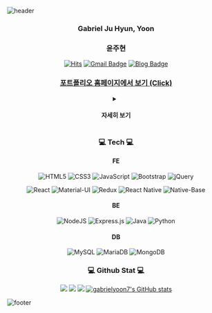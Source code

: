 ![header](https://capsule-render.vercel.app/api?type=waving&&color=gradient&height=100&section=header&fontSize=90)

<div align = "center">
    <h3>Gabriel Ju Hyun, Yoon</h3>
    <h3>윤주현</h3>

[![Hits](https://hits.seeyoufarm.com/api/count/incr/badge.svg?url=https%3A%2F%2Fgithub.com%2Fgabrielyoon7&count_bg=%2379C83D&title_bg=%23555555&icon=&icon_color=%23E7E7E7&title=hits&edge_flat=false)](https://hits.seeyoufarm.com) [![Gmail Badge](https://img.shields.io/badge/Gmail-d14836?style=flat-square&logo=Gmail&logoColor=white&link=mailto:gabrielyoon7@gmail.com)](mailto:gabrielyoon7@gmail.com)
[![Blog Badge](http://img.shields.io/badge/-Blog-green?style=flat-square&link=https://leirbag.tistory.com/)](https://leirbag.tistory.com/)
    

<h3><a href='https://gabrielyoon7.github.io/gabrielyoon7/'>포트폴리오 홈페이지에서 보기 (Click)</a></h3>

<details>
    <summary><h4> 자세히 보기 </h4></summary>

<h3>💻 Best Repository (Public Only) 💻</h3>

 	
[경기대학교 소프트웨어중심대학 SWAIG 홈페이지 (Official)](https://github.com/gabrielyoon7/webp2021)
    
경기대학교 컴퓨터공학심화캡스톤 [기록의달인](https://github.com/gabrielyoon7/GIDAL)
    
경기대학교 분산병렬컴퓨팅연구실 [전기차 충전소 추천앱 : 나만의 플러그](https://github.com/KGU-DCS-LAB/myPlug)

경기대학교 2022-2 SW상상기업 팀 아보카도 프로젝트 : [그룹 활동 지원 서비스 및 채용 연계 플랫폼](https://github.com/KGU-Team-Avocado/avocado-hero-web)

~~[심심해서 만든 지뢰찾기 게임](https://github.com/gabrielyoon7/Minesweeper-by-Python3)~~
    

    
<h3>💻 History 💻</h3>

<details>
    <summary><h4> 2017 ~ 2018 </h4></summary>
    경기대학교 컴퓨터공학부 입학과 동시에 군휴학
</details>

<details>
    <summary><h4> 2020 </h4></summary>
    
`2020.09 ~ 12`<br/>2020-2 경기대학교 감성SW교육센터 SW기초교과 튜터 / Python 
    
`2020.10 ~ 2021.02`<br/>[경기대학교 컴퓨터공학부 홈페이지](http://cs.kyonggi.ac.kr) 관리 프로젝트 (CS-HOME) 5기 `팀장` 

`2020.12 ~ 2021.02`<br/>[경기대학교 인공지능전공 홈페이지](http://ai.kyonggi.ac.kr) 제작 및 서비스 (CS-HOME)

</details>
    
<details>
    <summary><h4> 2021 </h4></summary>

`2021.03 ~ 12`<br/>2021 경기대학교 감성SW교육센터 SW기초교과 튜터 `대표` / Python<br/>2021 경기대학교 진성애교양대학 감성SW교육센터 공로상(`2021.12`)

`2021.03 ~ 12`<br/>[경기대학교 컴퓨터공학부 홈페이지](http://cs.kyonggi.ac.kr) 관리 프로젝트 (CS-HOME) 6기 `팀장` 
    
`2021.03 ~ 06`<br/>[경기대학교 컴퓨터공학부 홈페이지](http://ai.kyonggi.ac.kr) 사물함 신청 서비스 프로젝트 진행 (CS-HOME)<br/>- 2021-1 경기대학교 BARUN 문제해결 프로젝트 (세.나.페 팀) 우수상

`2021.06 ~ 08`<br/>[경기대학교 소프트웨어중심대학 SWAIG 홈페이지](http://swaig.kyonggi.ac.kr:8080) 제작 및 서비스 (CS-HOME)

`2021.07 ~ `<br/>경기대학교 AI컴퓨터공학부 분산병렬컴퓨팅연구실 학부연구생 

`2021.09 ~ 12`<br/>[경기대학교 컴퓨터공학부 홈페이지](http://ai.kyonggi.ac.kr) 졸업 요건 분석 서비스 프로젝트 진행 (CS-HOME) <br/>- 2021-2 경기대학교 BARUN 문제해결 프로젝트 (세.나.페 팀) 장려상

</details>


<details>
    <summary><h4> 2022 </h4></summary>

`2021.12 ~ 22.02`<br/>[경기대학교 컴퓨터공학부 홈페이지](http://cs.kyonggi.ac.kr) 관리 프로젝트 (CS-HOME) 7기 기술지원

`2022.03 ~ 06`<br/>경기대학교 컴퓨터공학심화캡스톤 [기록의달인 : 차세대 일기 작성 애플리케이션](https://github.com/gabrielyoon7/GIDAL) 
    
`2022.03 ~ 11`<br/>경기대학교 분산병렬컴퓨팅연구실 [전기차 충전소 추천앱 : 나만의 플러그](https://github.com/KGU-DCS-LAB/myPlug)<br/>- 2022 추계 한국정보기술학회 대학생논문경진대회 `은상`

`2022.06`<br/>2022년 제 1회 정보처리기사 합격 

</details>   

    
</details>
    
    
<h3>💻 Tech 💻</h3>

<h4>FE</h4>

![HTML5](https://img.shields.io/badge/html5-%23E34F26.svg?style=for-the-badge&logo=html5&logoColor=white) ![CSS3](https://img.shields.io/badge/css3-%231572B6.svg?style=for-the-badge&logo=css3&logoColor=white) ![JavaScript](https://img.shields.io/badge/javascript-%23323330.svg?style=for-the-badge&logo=javascript&logoColor=%23F7DF1E) ![Bootstrap](https://img.shields.io/badge/bootstrap-%23563D7C.svg?style=for-the-badge&logo=bootstrap&logoColor=white) ![jQuery](https://img.shields.io/badge/jquery-%230769AD.svg?style=for-the-badge&logo=jquery&logoColor=white)

![React](https://img.shields.io/badge/react-%2320232a.svg?style=for-the-badge&logo=react&logoColor=%2361DAFB) ![Material-UI](https://img.shields.io/badge/material%20ui-%230081CB.svg?style=for-the-badge&logo=material-ui&logoColor=white) ![Redux](https://img.shields.io/badge/redux-%23593d88.svg?style=for-the-badge&logo=redux&logoColor=white) ![React Native](https://img.shields.io/badge/react_native-%2320232a.svg?style=for-the-badge&logo=react&logoColor=%2361DAFB) ![Native-Base](https://img.shields.io/badge/native%20base-%230081CB.svg?style=for-the-badge&logo=material-ui&logoColor=white)


<h4>BE</h4>

![NodeJS](https://img.shields.io/badge/node.js-6DA55F?style=for-the-badge&logo=node.js&logoColor=white) ![Express.js](https://img.shields.io/badge/express.js-%23404d59.svg?style=for-the-badge&logo=express&logoColor=%2361DAFB) 
![Java](https://img.shields.io/badge/java-%23ED8B00.svg?style=for-the-badge&logo=java&logoColor=white) ![Python](https://img.shields.io/badge/python-3670A0?style=for-the-badge&logo=python&logoColor=ffdd54)


<h4>DB</h4>

![MySQL](https://img.shields.io/badge/mysql-%2300f.svg?style=for-the-badge&logo=mysql&logoColor=white) ![MariaDB](https://img.shields.io/badge/MariaDB-003545?style=for-the-badge&logo=mariadb&logoColor=white) ![MongoDB](https://img.shields.io/badge/MongoDB-%234ea94b.svg?style=for-the-badge&logo=mongodb&logoColor=white)
    
<h3>💻 Github Stat 💻</h3>
    
![](https://github-profile-summary-cards.vercel.app/api/cards/profile-details?username=gabrielyoon7&theme=github) ![](https://github-profile-summary-cards.vercel.app/api/cards/most-commit-language?username=gabrielyoon7&theme=github) ![](https://github-profile-summary-cards.vercel.app/api/cards/productive-time?username=gabrielyoon7&theme=github&utcOffset=8) [![gabrielyoon7's GitHub stats](https://github-readme-stats.vercel.app/api?username=gabrielyoon7)](https://github.com/anuraghazra/github-readme-stats)

</div>

    
![footer](https://capsule-render.vercel.app/api?type=waving&&color=gradient&height=100&section=footer&fontSize=90)


